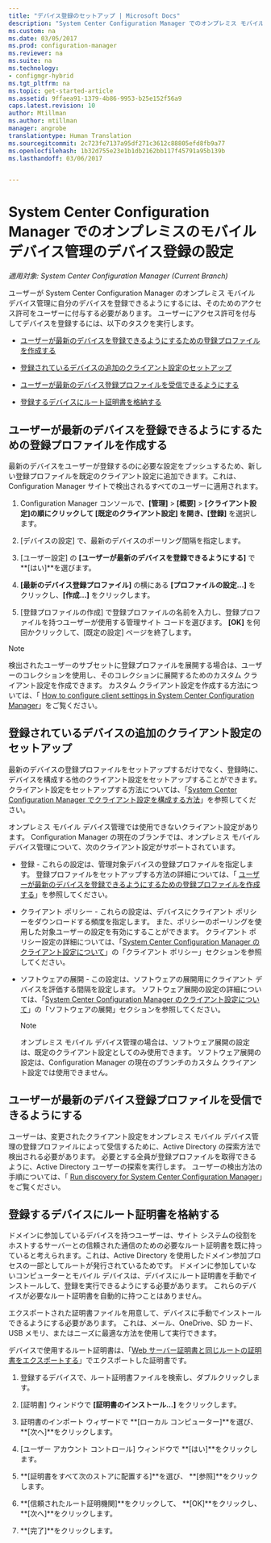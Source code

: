 ```yaml
---
title: "デバイス登録のセットアップ | Microsoft Docs"
description: "System Center Configuration Manager でのオンプレミス モバイル デバイス管理の対象となるデバイスを登録できるアクセス許可をユーザーに付与します。"
ms.custom: na
ms.date: 03/05/2017
ms.prod: configuration-manager
ms.reviewer: na
ms.suite: na
ms.technology:
- configmgr-hybrid
ms.tgt_pltfrm: na
ms.topic: get-started-article
ms.assetid: 9ffaea91-1379-4b86-9953-b25e152f56a9
caps.latest.revision: 10
author: Mtillman
ms.author: mtillman
manager: angrobe
translationtype: Human Translation
ms.sourcegitcommit: 2c723fe7137a95df271c3612c88805efd8fb9a77
ms.openlocfilehash: 1b32d755e23e1b1db2162bb117f45791a95b139b
ms.lasthandoff: 03/06/2017


---
```

# <a name="set-up-device-enrollment-for-on-premises-mobile-device-management-in-system-center-configuration-manager"></a>System Center Configuration Manager でのオンプレミスのモバイル デバイス管理のデバイス登録の設定

*適用対象: System Center Configuration Manager (Current Branch)*

ユーザーが System Center Configuration Manager のオンプレミス モバイル デバイス管理に自分のデバイスを登録できるようにするには、そのためのアクセス許可をユーザーに付与する必要があります。 ユーザーにアクセス許可を付与してデバイスを登録するには、以下のタスクを実行します。

-   [ユーザーが最新のデバイスを登録できるようにするための登録プロファイルを作成する](#bkmk_createProf)  

-   [登録されているデバイスの追加のクライアント設定のセットアップ](#bkmk_addClient)  

-   [ユーザーが最新のデバイス登録プロファイルを受信できるようにする](#bkmk_enableUsers)  

-   [登録するデバイスにルート証明書を格納する](#bkmk_storeCert)  

##  <a name="bkmk_createProf"></a> ユーザーが最新のデバイスを登録できるようにするための登録プロファイルを作成する  
 最新のデバイスをユーザーが登録するのに必要な設定をプッシュするため、新しい登録プロファイルを既定のクライアント設定に追加できます。これは、Configuration Manager サイトで検出されるすべてのユーザーに適用されます。  

1.  Configuration Manager コンソールで、**[管理]** > **[概要]** > **[クライアント設定]**の順にクリックして **[既定のクライアント設定]** を開き、**[登録]** を選択します。  

2.  [デバイスの設定] で、最新のデバイスのポーリング間隔を指定します。  

3.  [ユーザー設定] の **[ユーザーが最新のデバイスを登録できるようにする]** で **[はい]**を選びます。  

4.  **[最新のデバイス登録プロファイル]** の横にある **[プロファイルの設定...]** をクリックし、**[作成...]** をクリックします。  

5.  [登録プロファイルの作成] で登録プロファイルの名前を入力し、登録プロファイルを持つユーザーが使用する管理サイト コードを選びます。 **[OK]** を何回かクリックして、[既定の設定] ページを終了します。  

> [!NOTE]  
>  検出されたユーザーのサブセットに登録プロファイルを展開する場合は、ユーザーのコレクションを使用し、そのコレクションに展開するためのカスタム クライアント設定を作成できます。 カスタム クライアント設定を作成する方法については、「 [How to configure client settings in System Center Configuration Manager](../../core/clients/deploy/configure-client-settings.md)」をご覧ください。  

##  <a name="bkmk_addClient"></a> 登録されているデバイスの追加のクライアント設定のセットアップ  
 最新のデバイスの登録プロファイルをセットアップするだけでなく、登録時に、デバイスを構成する他のクライアント設定をセットアップすることができます。  クライアント設定をセットアップする方法については、「[System Center Configuration Manager でクライアント設定を構成する方法](../../core/clients/deploy/configure-client-settings.md)」を参照してください。  

 オンプレミス モバイル デバイス管理では使用できないクライアント設定があります。 Configuration Manager の現在のブランチでは、オンプレミス モバイル デバイス管理について、次のクライアント設定がサポートされています。  

-   登録 - これらの設定は、管理対象デバイスの登録プロファイルを指定します。 登録プロファイルをセットアップする方法の詳細については、「 [ユーザーが最新のデバイスを登録できるようにするための登録プロファイルを作成する](#bkmk_createProf)」を参照してください。  

-   クライアント ポリシー - これらの設定は、デバイスにクライアント ポリシーをダウンロードする頻度を指定します。 また、ポリシーのポーリングを使用した対象ユーザーの設定を有効にすることができます。 クライアント ポリシー設定の詳細については、「[System Center Configuration Manager のクライアント設定について](../../core/clients/deploy/about-client-settings.md)」の「クライアント ポリシー」セクションを参照してください。  

-   ソフトウェアの展開 - この設定は、ソフトウェアの展開用にクライアント デバイスを評価する間隔を設定します。 ソフトウェア展開の設定の詳細については、「[System Center Configuration Manager のクライアント設定について](../../core/clients/deploy/about-client-settings.md)」の「ソフトウェアの展開」セクションを参照してください。  

    > [!NOTE]  
    >  オンプレミス モバイル デバイス管理の場合は、ソフトウェア展開の設定は、既定のクライアント設定としてのみ使用できます。 ソフトウェア展開の設定は、Configuration Manager の現在のブランチのカスタム クライアント設定では使用できません。  

##  <a name="bkmk_enableUsers"></a> ユーザーが最新のデバイス登録プロファイルを受信できるようにする  
 ユーザーは、変更されたクライアント設定をオンプレミス モバイル デバイス管理の登録プロファイルによって受信するために、Active Directory の探索方法で検出される必要があります。 必要とする全員が登録プロファイルを取得できるように、Active Directory ユーザーの探索を実行します。 ユーザーの検出方法の手順については、「 [Run discovery for System Center Configuration Manager](../../core/servers/deploy/configure/run-discovery.md)」をご覧ください。  

##  <a name="bkmk_storeCert"></a> 登録するデバイスにルート証明書を格納する  
 ドメインに参加しているデバイスを持つユーザーは、サイト システムの役割をホストするサーバーとの信頼された通信のための必要なルート証明書を既に持っていると考えられます。これは、Active Directory を使用したドメイン参加プロセスの一部としてルートが発行されているためです。 ドメインに参加していないコンピューターとモバイル デバイスは、デバイスにルート証明書を手動でインストールして、登録を実行できるようにする必要があります。 これらのデバイスが必要なルート証明書を自動的に持つことはありません。  

 エクスポートされた証明書ファイルを用意して、デバイスに手動でインストールできるようにする必要があります。 これは、メール、OneDrive、SD カード、USB メモリ、またはニーズに最適な方法を使用して実行できます。  

 デバイスで使用するルート証明書は、「[Web サーバー証明書と同じルートの証明書をエクスポートする](../../mdm/get-started/set-up-certificates-on-premises-mdm.md#bkmk_exportCert)」でエクスポートした証明書です。  

1.  登録するデバイスで、ルート証明書ファイルを検索し、ダブルクリックします。  

2.  [証明書] ウィンドウで **[証明書のインストール...]** をクリックします。  

3.  証明書のインポート ウィザードで **[ローカル コンピューター]**を選び、 **[次へ]**をクリックします。  

4.  [ユーザー アカウント コントロール] ウィンドウで **[はい]**をクリックします。  

5.  **[証明書をすべて次のストアに配置する]**を選び、 **[参照]**をクリックします。  

6.  **[信頼されたルート証明機関]**をクリックして、 **[OK]**をクリックし、 **[次へ]**をクリックします。  

7.  **[完了]**をクリックします。  


